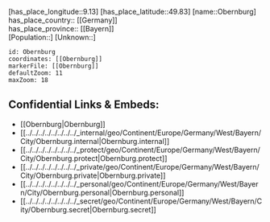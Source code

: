 ﻿---
location: [49.83,9.13] 
mapzoom: [7,12] 
mapmarker: city 
type: City
tags:
- geo/City


SpocWebEntityId: 33038
isDeleted: false
confidential: public

---
[has_place_longitude::9.13] 
[has_place_latitude::49.83] 
[name::Obernburg] 
has_place_country:: [[Germany]]  
has_place_province:: [[Bayern]]  
[Population::] 
[Unknown::] 


```leaflet
id: Obernburg
coordinates: [[Obernburg]] 
markerFile: [[Obernburg]] 
defaultZoom: 11 
maxZoom: 18
```


## Confidential Links & Embeds: 
- [[Obernburg|Obernburg]]  
- [[../../../../../../../../_internal/geo/Continent/Europe/Germany/West/Bayern/City/Obernburg.internal|Obernburg.internal]] 
- [[../../../../../../../../_protect/geo/Continent/Europe/Germany/West/Bayern/City/Obernburg.protect|Obernburg.protect]] 
- [[../../../../../../../../_private/geo/Continent/Europe/Germany/West/Bayern/City/Obernburg.private|Obernburg.private]] 
- [[../../../../../../../../_personal/geo/Continent/Europe/Germany/West/Bayern/City/Obernburg.personal|Obernburg.personal]] 
- [[../../../../../../../../_secret/geo/Continent/Europe/Germany/West/Bayern/City/Obernburg.secret|Obernburg.secret]] 
